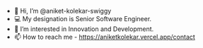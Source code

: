 - 👋 Hi, I’m @aniket-kolekar-swiggy
- 💻 My designation is Senior Software Engineer.
- 👀 I’m interested in Innovation and Development.
- 📫 How to reach me - https://aniketkolekar.vercel.app/contact

<!---
aniket-kolekar-swiggy/aniket-kolekar-swiggy is a ✨ special ✨ repository because its `README.md` (this file) appears on your GitHub profile.
You can click the Preview link to take a look at your changes.
--->
